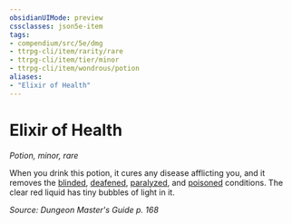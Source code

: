 ```yaml
---
obsidianUIMode: preview
cssclasses: json5e-item
tags:
- compendium/src/5e/dmg
- ttrpg-cli/item/rarity/rare
- ttrpg-cli/item/tier/minor
- ttrpg-cli/item/wondrous/potion
aliases: 
- "Elixir of Health"
---
```

# Elixir of Health
*Potion, minor, rare*  


When you drink this potion, it cures any disease afflicting you, and it removes the [blinded](/3-Mechanics/CLI/rules/conditions.md#blinded), [deafened](/3-Mechanics/CLI/rules/conditions.md#deafened), [paralyzed](/3-Mechanics/CLI/rules/conditions.md#paralyzed), and [poisoned](/3-Mechanics/CLI/rules/conditions.md#poisoned) conditions. The clear red liquid has tiny bubbles of light in it.

*Source: Dungeon Master's Guide p. 168*